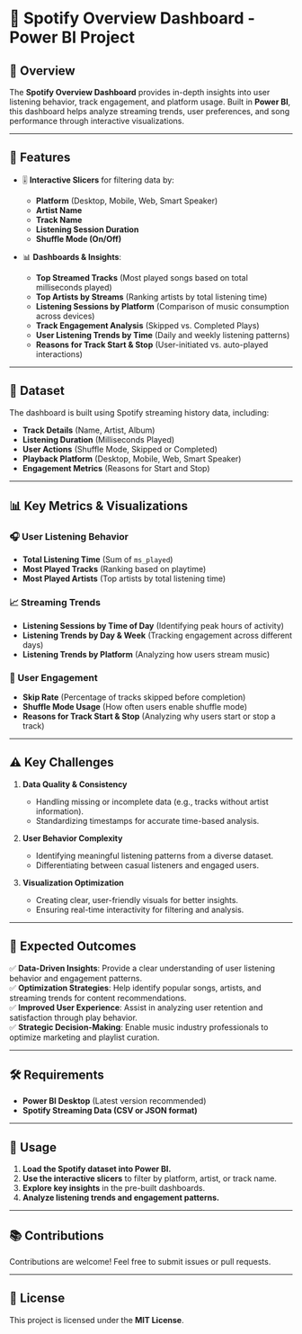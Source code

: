 # 🎵 Spotify Overview Dashboard - Power BI Project  

## 📌 Overview  
The **Spotify Overview Dashboard** provides in-depth insights into user listening behavior, track engagement, and platform usage. Built in **Power BI**, this dashboard helps analyze streaming trends, user preferences, and song performance through interactive visualizations.  

---

## 🚀 Features  
- 🎚 **Interactive Slicers** for filtering data by:  
  - **Platform** (Desktop, Mobile, Web, Smart Speaker)  
  - **Artist Name**  
  - **Track Name**  
  - **Listening Session Duration**  
  - **Shuffle Mode (On/Off)**  

- 📊 **Dashboards & Insights**:  
  - **Top Streamed Tracks** (Most played songs based on total milliseconds played)  
  - **Top Artists by Streams** (Ranking artists by total listening time)  
  - **Listening Sessions by Platform** (Comparison of music consumption across devices)  
  - **Track Engagement Analysis** (Skipped vs. Completed Plays)  
  - **User Listening Trends by Time** (Daily and weekly listening patterns)  
  - **Reasons for Track Start & Stop** (User-initiated vs. auto-played interactions)  

---

## 📂 Dataset  
The dashboard is built using Spotify streaming history data, including:  
- **Track Details** (Name, Artist, Album)  
- **Listening Duration** (Milliseconds Played)  
- **User Actions** (Shuffle Mode, Skipped or Completed)  
- **Playback Platform** (Desktop, Mobile, Web, Smart Speaker)  
- **Engagement Metrics** (Reasons for Start and Stop)  

---

## 📊 Key Metrics & Visualizations  

### 🎧 User Listening Behavior  
- **Total Listening Time** (Sum of `ms_played`)  
- **Most Played Tracks** (Ranking based on playtime)  
- **Most Played Artists** (Top artists by total listening time)  

### 📈 Streaming Trends  
- **Listening Sessions by Time of Day** (Identifying peak hours of activity)  
- **Listening Trends by Day & Week** (Tracking engagement across different days)  
- **Listening Trends by Platform** (Analyzing how users stream music)  

### 🔄 User Engagement  
- **Skip Rate** (Percentage of tracks skipped before completion)  
- **Shuffle Mode Usage** (How often users enable shuffle mode)  
- **Reasons for Track Start & Stop** (Analyzing why users start or stop a track)  

---

## ⚠️ Key Challenges  

1. **Data Quality & Consistency**  
   - Handling missing or incomplete data (e.g., tracks without artist information).  
   - Standardizing timestamps for accurate time-based analysis.  

2. **User Behavior Complexity**  
   - Identifying meaningful listening patterns from a diverse dataset.  
   - Differentiating between casual listeners and engaged users.  

3. **Visualization Optimization**  
   - Creating clear, user-friendly visuals for better insights.  
   - Ensuring real-time interactivity for filtering and analysis.  

---

## 🎯 Expected Outcomes  

✅ **Data-Driven Insights**: Provide a clear understanding of user listening behavior and engagement patterns.  
✅ **Optimization Strategies**: Help identify popular songs, artists, and streaming trends for content recommendations.  
✅ **Improved User Experience**: Assist in analyzing user retention and satisfaction through play behavior.  
✅ **Strategic Decision-Making**: Enable music industry professionals to optimize marketing and playlist curation.  

---

## 🛠️ Requirements  
- **Power BI Desktop** (Latest version recommended)  
- **Spotify Streaming Data (CSV or JSON format)**  

---

## 📌 Usage  
1. **Load the Spotify dataset into Power BI.**  
2. **Use the interactive slicers** to filter by platform, artist, or track name.  
3. **Explore key insights** in the pre-built dashboards.  
4. **Analyze listening trends and engagement patterns.**  

---

## 📚 Contributions  
Contributions are welcome! Feel free to submit issues or pull requests.  

---

## 📜 License  
This project is licensed under the **MIT License**.  
